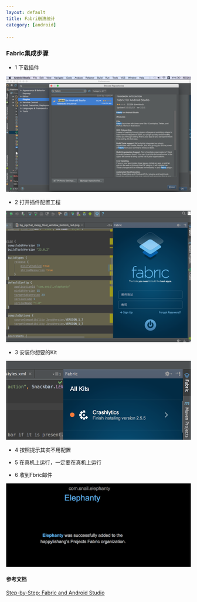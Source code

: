 ```yaml
---
layout: default
title: Fabri崩溃统计
category: [android]

---
```



### Fabric集成步骤

* 1 下载插件

<img src="../../../images/android/analysize/fabric_plung.png" width="800"/>

* 2 打开插件配置工程

<img src="../../../images/android/analysize/fabric_config.png" width="800"/>

* 3 安装你想要的Kit

<img src="../../../images/android/analysize/fabric_install.png" width="800"/>

* 4 按照提示其实不用配置

* 5 在真机上运行，一定要在真机上运行

* 6 收到Fbric邮件

<img src="../../../images/android/analysize/fabric_snail.png" width="800"/>



#### 参考文档 

[Step-by-Step: Fabric and Android Studio](http://www.tuicool.com/articles/nqMBJfj)